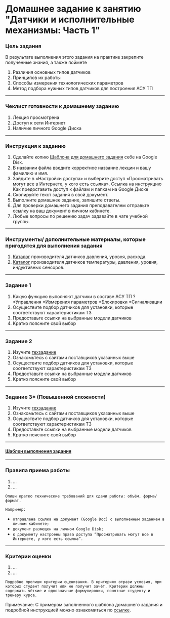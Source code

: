 # Домашнее задание к занятию "Датчики и исполнительные механизмы: Часть 1"

### Цель задания

В результате выполнения этого задания на практике закрепите полученные знания, а также поймете 
1. Различия основных типов датчиков
2. Принципов их работы
3. Способы измерения технологических параметров
4. Метод подбора нужных типов датчиков для построения АСУ ТП



------

### Чеклист готовности к домашнему заданию

1. Лекция просмотрена
2. Доступ к сети Интернет
3. Наличие личного Google Диска



------

### Инструкция к заданию

1. Сделайте копию [Шаблона для домашнего задания](https://docs.google.com/document/d/1youKpKm_JrC0UzDyUslIZW2E2bIv5OVlm_TQDvH5Pvs/edit "Шаблон") себе на Google Disk.
2. В названии файла введите корректное название лекции и вашу фамилию и имя.
3. Зайдите в «Настройки доступа» и выберите доступ «Просматривать могут все в Интернете, у кого есть ссылка». Ссылка на инструкцию Как предоставить доступ к файлам и папкам на Google Диске
4. Скопируйте текст задания в свой документ.
5. Выполните домашнее задание, запишите ответы.
6. Для проверки домашнего задания преподавателем отправьте ссылку на ваш документ в личном кабинете.
7. Любые вопросы по решению задач задавайте в чате учебной группы.



------

### Инструменты/ дополнительные материалы, которые пригодятся для выполнения задания

1. [Каталог](https://www.vega.com/ru/products "Каталог Vega") производителя датчиков давления, уровня, расхода.
2. [Каталог](https://owen.ru/ "Каталог OWEN") производителя датчиков температуры, давления, уровня, индуктивных сенсоров.



------

### Задание 1

1. Какую функцию выполняют датчики в составе АСУ ТП ?
*Управления
*Измерения параметров
*Блокировки
*Сигнализации
2. Осуществите подбор датчиков для установки, которые соответствуют характеристикам ТЗ
4. Предоставьте ссылки на выбранные модели датчиков
5. Кратко поясните свой выбор


------

### Задание 2

1. Изучите [техзадание](https://docs.google.com/document/d/15nj_CEFH1VlFGSm6qSBnOOsqfgkBTGPt9gF8n5LgqZs/edit?usp=sharing "Техзадание")
2. Ознакомьтесь с сайтами поставщиков указанных выше
3. Осуществите подбор датчиков для установки, которые соответствуют характеристикам ТЗ
4. Предоставьте ссылки на выбранные модели датчиков
5. Кратко поясните свой выбор


------

### Задание 3* (Повышенной сложности)

1. Изучите [техзадание](https://docs.google.com/document/d/1dwpsH3bpOIFZwhFXnl3s3WIVbQCe52fZRAdz4D-TRF0/edit?usp=sharing "Техзадание")
2. Ознакомьтесь с сайтами поставщиков указанных выше
3. Осуществите подбор датчиков для установки, которые соответствуют характеристикам ТЗ
4. Предоставьте ссылки на выбранные модели датчиков
5. Кратко поясните свой выбор

------

#### [Шаблон выполнения задания](https://docs.google.com/document/d/1youKpKm_JrC0UzDyUslIZW2E2bIv5OVlm_TQDvH5Pvs/edit)

------

### Правила приема работы

1. ...
2. ...

`Опиши кратко технические требований для сдачи работы: объём, форма/формат.` 

`Например:`
- `отправлена ссылка на документ (Google Doc) с выполненным заданием в личном кабинете;`
- `документ размещен на личном Google Disk;`
- `к документу настроены права доступа “Просматривать могут все в Интернете, у кого есть ссылка”.`

------

### Критерии оценки

1. ...
2. ...

`Подробно пропиши критерии оценивания. В критериях отрази условия, при которых студент получит или не получит зачёт. Критерии должны содержать чёткие и однозначные формулировки, понятные студенту и тренеру курса.`

Примечание: С примером заполненного шаблона домашнего задания и подробной инструкцией можно ознакомиться по [ссылке](https://docs.google.com/document/d/13m07fqimLwzddcF6zyRrPjMO16RGynagzdO64-PMXuA/edit?usp=sharing).
